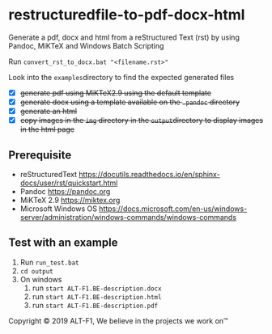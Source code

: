 # restructuredfile-to-pdf-docx-html
Generate a pdf, docx and html from a reStructured Text (rst) by using Pandoc, MiKTeX and Windows Batch Scripting

Run `convert_rst_to_docx.bat "<filename.rst>" `

Look into the `examples`directory to find the expected generated files

* [X] ~~generate pdf using MiKTeX2.9 using the default template~~
* [X] ~~generate docx using a template available on the `.pandoc` directory~~
* [X] ~~generate an html~~
* [X] ~~copy images in the `img` directory in the `output`directory to display images in the html page~~

## Prerequisite

* reStructuredText https://docutils.readthedocs.io/en/sphinx-docs/user/rst/quickstart.html
* Pandoc https://pandoc.org
* MiKTeX 2.9 https://miktex.org
* Microsoft Windows OS https://docs.microsoft.com/en-us/windows-server/administration/windows-commands/windows-commands

## Test with an example

1. Run `run_test.bat`
2. `cd output`
3. On windows 
    1. run `start ALT-F1.BE-description.docx` 
    2. run `start ALT-F1.BE-description.html` 
    3. run `start ALT-F1.BE-description.pdf`

Copyright &copy; 2019 ALT-F1, We believe in the projects we work on&trade;